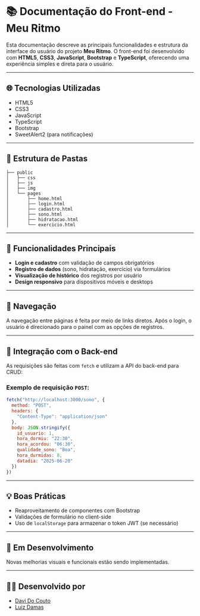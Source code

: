 # 📚 Documentação do Front-end - Meu Ritmo

Esta documentação descreve as principais funcionalidades e estrutura da interface do usuário do projeto **Meu Ritmo**. O front-end foi desenvolvido com **HTML5**, **CSS3**, **JavaScript**, **Bootstrap** e **TypeScript**, oferecendo uma experiência simples e direta para o usuário.

---

## 🌐 Tecnologias Utilizadas

* HTML5
* CSS3
* JavaScript
* TypeScript
* Bootstrap
* SweetAlert2 (para notificações)

---

## 🧭 Estrutura de Pastas

```
├── public
│   ├── css
│   ├── js
│   ├── img
│   └── pages
│       ├── home.html
│       ├── login.html
│       ├── cadastro.html
│       ├── sono.html
│       ├── hidratacao.html
│       └── exercicio.html
```

---

## 📌 Funcionalidades Principais

* **Login e cadastro** com validação de campos obrigatórios
* **Registro de dados** (sono, hidratação, exercício) via formulários
* **Visualização de histórico** dos registros por usuário
* **Design responsivo** para dispositivos móveis e desktops

---

## 🎨 Navegação

A navegação entre páginas é feita por meio de links diretos. Após o login, o usuário é direcionado para o painel com as opções de registros.

---

## 🔄 Integração com o Back-end

As requisições são feitas com `fetch` e utilizam a API do back-end para CRUD:

### Exemplo de requisição `POST`:

```js
fetch("http://localhost:3000/sono", {
  method: "POST",
  headers: {
    "Content-Type": "application/json"
  },
  body: JSON.stringify({
    id_usuario: 1,
    hora_dormiu: "22:30",
    hora_acordou: "06:30",
    qualidade_sono: "Boa",
    hora_durmidas: 8,
    datadia: "2025-06-20"
  })
})
```

---

## 💡 Boas Práticas

* Reaproveitamento de componentes com Bootstrap
* Validações de formulário no client-side
* Uso de `localStorage` para armazenar o token JWT (se necessário)

---

## 🚧 Em Desenvolvimento

Novas melhorias visuais e funcionais estão sendo implementadas.

---

## 👨‍💻 Desenvolvido por

* [Davi Do Couto](https://github.com/Davicouto530)
* [Luiz Damas](https://github.com/LuizDamasAmorim)

